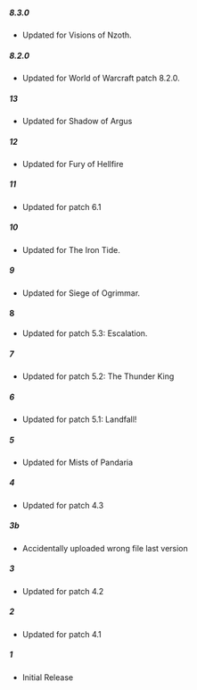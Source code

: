 ##### 8.3.0
* Updated for Visions of Nzoth.

##### 8.2.0
* Updated for World of Warcraft patch 8.2.0.

##### 13
* Updated for Shadow of Argus

##### 12
* Updated for Fury of Hellfire

##### 11
* Updated for patch 6.1

##### 10
* Updated for The Iron Tide.

##### 9
* Updated for Siege of Ogrimmar.

#### 8
* Updated for patch 5.3: Escalation.

##### 7
* Updated for patch 5.2: The Thunder King

##### 6
* Updated for patch 5.1: Landfall!

##### 5
* Updated for Mists of Pandaria

##### 4
* Updated for patch 4.3

##### 3b
* Accidentally uploaded wrong file last version

##### 3
* Updated for patch 4.2

##### 2
* Updated for patch 4.1

##### 1
* Initial Release

